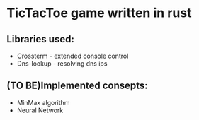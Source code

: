 # TicTacToe game written in rust
## Libraries used:
  - Crossterm - extended console control
  - Dns-lookup - resolving dns ips
## (TO BE)Implemented consepts: 
  - MinMax algorithm
  - Neural Network
